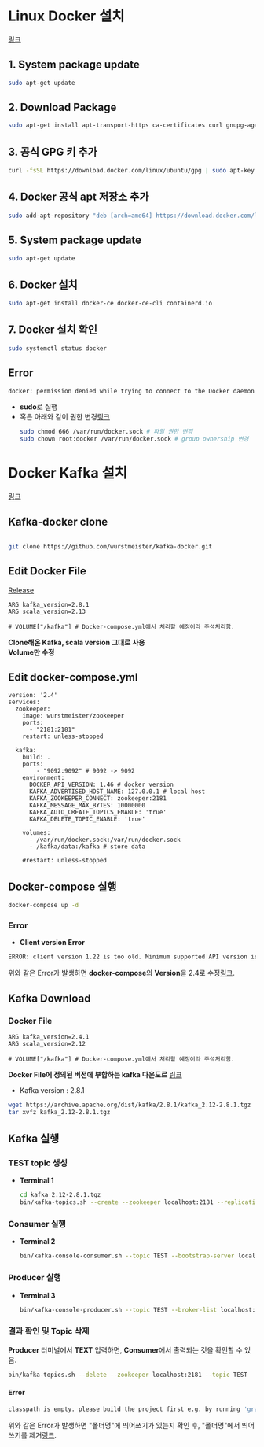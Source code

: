 # Linux Docker 설치

[링크](https://velog.io/@osk3856/Docker-Ubuntu-22.04-Docker-Installation)

## 1. System package update

``` bash
sudo apt-get update
```

## 2. Download Package

``` bash
sudo apt-get install apt-transport-https ca-certificates curl gnupg-agent software-properties-common
```

## 3. 공식 GPG 키 추가

``` bash
curl -fsSL https://download.docker.com/linux/ubuntu/gpg | sudo apt-key add -
```

## 4. Docker 공식 apt 저장소 추가

``` bash
sudo add-apt-repository "deb [arch=amd64] https://download.docker.com/linux/ubuntu $(lsb_release -cs) stable"
```

## 5. System package update

``` bash
sudo apt-get update
```

## 6. Docker 설치

``` bash
sudo apt-get install docker-ce docker-ce-cli containerd.io
```

## 7. Docker 설치 확인

``` bash
sudo systemctl status docker
```

## Error

``` bash
docker: permission denied while trying to connect to the Docker daemon socket
```

* **sudo**로 실행  
* 혹은 아래와 같이 권한 변경[링크](https://github.com/occidere/TIL/issues/116)  
	``` bash
	sudo chmod 666 /var/run/docker.sock # 파일 권한 변경  
	sudo chown root:docker /var/run/docker.sock # group ownership 변경
	```

# Docker Kafka 설치

[링크](https://wefree.tistory.com/85)  

## Kafka-docker clone

```bash

git clone https://github.com/wurstmeister/kafka-docker.git

```  

## Edit Docker File 
[Release](https://github.com/wurstmeister/kafka-docker#tags-and-releases)

```vim
ARG kafka_version=2.8.1
ARG scala_version=2.13

# VOLUME["/kafka"] # Docker-compose.yml에서 처리할 예정이라 주석처리함.
```

**Clone해온 Kafka, scala version 그대로 사용**  
**Volume만 수정**

## Edit docker-compose.yml

``` vim
version: '2.4'
services:
  zookeeper:
    image: wurstmeister/zookeeper
    ports:
      - "2181:2181"
    restart: unless-stopped

  kafka:
    build: .
    ports:
        - "9092:9092" # 9092 -> 9092
    environment:
      DOCKER_API_VERSION: 1.46 # docker version
      KAFKA_ADVERTISED_HOST_NAME: 127.0.0.1 # local host
      KAFKA_ZOOKEEPER_CONNECT: zookeeper:2181
      KAFKA_MESSAGE_MAX_BYTES: 10000000
      KAFKA_AUTO_CREATE_TOPICS_ENABLE: 'true'
      KAFKA_DELETE_TOPIC_ENABLE: 'true'

    volumes:
      - /var/run/docker.sock:/var/run/docker.sock
      - /kafka/data:/kafka # store data

    #restart: unless-stopped
```

## Docker-compose 실행

```bash
docker-compose up -d
```

### Error

* **Client version Error**  

``` bash
ERROR: client version 1.22 is too old. Minimum supported API version is 1.24, please upgrade your client to a newer version
```  

위와 같은 Error가 발생하면 **docker-compose**의 **Version**을 2.4로 수정[링크](https://github.com/wurstmeister/kafka-docker/issues/461#issuecomment-517688464).

## Kafka Download

### Docker File

```vim
ARG kafka_version=2.4.1
ARG scala_version=2.12

# VOLUME["/kafka"] # Docker-compose.yml에서 처리할 예정이라 주석처리함.
```
  
**Docker File에 정의된 버전에 부합하는 kafka 다운도르** [링크](https://archive.apache.org/dist/kafka/)  

* Kafka version : 2.8.1

```bash
wget https://archive.apache.org/dist/kafka/2.8.1/kafka_2.12-2.8.1.tgz  
tar xvfz kafka_2.12-2.8.1.tgz
```

## Kafka 실행

### TEST topic 생성

* **Terminal 1**

	``` bash
	cd kafka_2.12-2.8.1.tgz
	bin/kafka-topics.sh --create --zookeeper localhost:2181 --replication-factor 1 --partitions 4 --topic TEST
	```
	
### Consumer 실행

* **Terminal 2**

	``` bash
	bin/kafka-console-consumer.sh --topic TEST --bootstrap-server localhost:9092 --from-beginning
	```
	
### Producer 실행

* **Terminal 3**

	``` bash
	bin/kafka-console-producer.sh --topic TEST --broker-list localhost:9092
	```
	
### 결과 확인 및 Topic 삭제

**Producer** 터미널에서 **TEXT** 입력하면, **Consumer**에서 출력되는 것을 확인할 수 있음.

``` bash
bin/kafka-topics.sh --delete --zookeeper localhost:2181 --topic TEST
```

#### Error

```bash
classpath is empty. please build the project first e.g. by running 'gradlew jarall'
```
위와 같은 Error가 발생하면 "폴더명"에 띄어쓰기가 있는지 확인 후, "폴더명"에서 띄어쓰기를 제거[링크](https://stackoverflow.com/questions/34081336/classpath-is-empty-please-build-the-project-first).  

